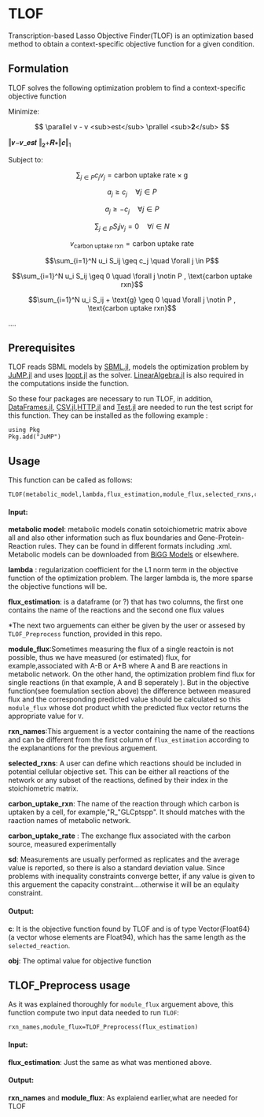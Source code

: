 # TLOF
Transcription-based Lasso Objective Finder(TLOF) is an optimization based method to obtain a context-specific objective function for a given condition.

## Formulation
TLOF solves the following optimization problem to find a context-specific objective function

Minimize:

$$ \parallel v - v <sub>est</sub> \prallel <sub>𝟐</sub> $$

‖𝒗−𝒗_𝒆𝒔𝒕 ‖<sub>𝟐</sub>+𝑹∗‖𝒄‖<sub>1</sub>

Subject to:

$$\sum_{j \in P}c_j v_j=\text{carbon uptake rate} \times  \text{g}$$

$$ a_j \geq c_j \quad \forall j \in P$$

$$ a_j \geq -c_j \quad \forall j \in P$$

$$\sum_{j \in P}S_ij v_j=0 \quad \forall i \in N$$

$$v_\text{carbon uptake rxn}=\text{carbon uptake rate}$$

$$\sum_{i=1}^N u_i S_ij \geq c_j \quad \forall j \in P$$

$$\sum_{i=1}^N u_i S_ij \geq 0 \quad \forall j \notin P , \text{carbon uptake rxn}$$

$$\sum_{i=1}^N u_i S_ij + \text{g} \geq 0 \quad \forall j \notin P , \text{carbon uptake rxn}$$


....

## Prerequisites
TLOF reads SBML models by [SBML.jl](https://github.com/LCSB-BioCore/SBML.jl), models the optimization problem by [JuMP.jl](https://github.com/jump-dev/JuMP.jl) and uses [Ipopt.jl](https://github.com/jump-dev/Ipopt.jl) as the solver. 
[LinearAlgebra.jl](https://github.com/JuliaLang/julia/blob/master/stdlib/LinearAlgebra/src/LinearAlgebra.jl) is also required in the computations inside the function.

So these four packages are necessary to run TLOF, in addition, [DataFrames.jl](https://github.com/JuliaData/DataFrames.jl), [CSV.jl](https://github.com/JuliaData/CSV.jl),[HTTP.jl](https://github.com/JuliaWeb/HTTP.jl) and [Test.jl](https://github.com/JuliaLang/julia/blob/master/stdlib/Test/src/Test.jl) are needed to run the test script for this function. 
They can be installed as the following example :

```
using Pkg
Pkg.add("JuMP")
```
## Usage
This function can be called as follows:
```
TLOF(metabolic_model,lambda,flux_estimation,module_flux,selected_rxns,carbon_uptake_rxn,carbon_uptake_rate,sd)
```

#### Input:
  **metabolic model**: metabolic models conatin sotoichiometric matrix above all and also other information such as flux boundaries and Gene-Protein-Reaction rules. They can be found in different formats including .xml. Metabolic models can be downloaded from [BiGG Models](http://bigg.ucsd.edu/) or elsewhere.

  **lambda** : regularization coefficient for the L1 norm term in the objective function of the optimization problem. The larger lambda is, the more sparse the objective functions will be.
  
  **flux_estimation**: is a dataframe (or ?) that has two columns, the first one contains the name of the reactions and the second one flux values

*The next two arguements can either be given by the user or assesed by `TLOF_Preprocess` function, provided in this repo.

**module_flux**:Sometimes measuring the flux of a single reactoin is not possible, thus we have measured (or estimated) flux, for example,associated with A-B or A+B where A and B are reactions in metabolic network. On the other hand, the optimization problem find flux for single reactions (in that example, A and B seperately ). But in the objective function(see foemulation section above) the difference between measured flux and the corresponding predicted value should be calculated so this `module_flux`  whose dot product whith the predicted flux vector returns the appropriate value for `V`.

**rxn_names**:This arguement is a vector containing the name of the reactions and can be different from the first column of `flux_estimation` according to the explanantions for the previous arguement.

**selected_rxns**: A user can define which reactions should be included in potential cellular objective set. This can be either all reactions of the network or any subset of the reactions, defined by their index in the stoichiometric matrix. 

**carbon_uptake_rxn**: The name of the reaction through which carbon is uptaken by a cell, for example,"R_"GLCptspp". It should matches with the raaction names of metabolic network. 

**carbon_uptake_rate** : The exchange flux associated with the carbon source, measured experimentally

**sd**: Measurements are usually performed as replicates and the average value is reported, so there is also a standard deviation value. Since problems with inequality constraints converge better, if any value is given to this arguement the capacity constraint....otherwise it will be an equlaity constraint.  
  
  
 #### Output:

  **c**: It is the objective function found by TLOF and is of type Vector{Float64} (a vector whose elements are Float94), which has the same length as the `selected_reaction`.
 
  
  **obj**: The optimal value for objective function
  
  
## TLOF_Preprocess usage
As it was explained thoroughly for `module_flux` arguement above, this function compute two input data needed to run `TLOF`: 

```rxn_names,module_flux=TLOF_Preprocess(flux_estimation)```

#### Input:
**flux_estimation**: Just the same as what was mentioned above.

 #### Output:

  **rxn_names** and **module_flux**: As explaiend earlier,what are needed for TLOF
  
